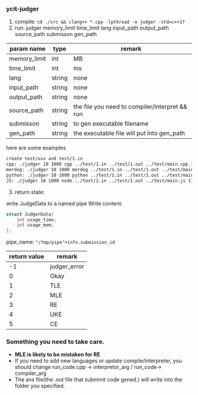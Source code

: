 ### ycit-judger
1. compile: `cd ./src && clang++ *.cpp -lpthread -o judger -std=c++17`
2. run: judger memory_limit time_limit  lang input_path output_path source_path submisson gen_path

| param name   | type   | remark                                         |
| ------------ | ------ | ---------------------------------------------- |
| memory_limit | int    | MB                                             |
| time_limit   | int    | ms                                             |
| lang         | string | none                                           |
| input_path   | string | none                                           |
| output_path  | string | none                                           |
| source_path  | string | the file you need to compiler/interpret && run |
| submisson    | string | to gen executable filename                     |
| gen_path     | string | the executable file will put into gen_path     |

here are some examples
```bash
create test/xxx and test/1.in 
cpp: ./judger 10 1000 cpp ../test/1.in ../test/1.out ../test/main.cpp 111 ../test/
merdog: ./judger 10 1000 merdog ../test/1.in ../test/1.out ../test/main.mer 111 ../test/
python: ./judger 10 1000 python ../test/1.in ../test/1.out ../test/main.py 111 ../test/
JS: ./judger 10 1000 node ../test/1.in ../test/1.out ../test/main.js 111 ../test/
```
3. return state:

write JudgeData to a named pipe
Write content: 
```cpp
struct JudgerData{
    int usage_time;
    int usage_mem;
};
```
pipe_name: `"/tmp/pipe"+info.submission_id`

| return value | remark       |
| ------------ | ------------ |
| -1           | judger_error |
| 0            | Okay         |
| 1            | TLE          |
| 2            | MLE          |
| 3            | RE           |
| 4            | UKE          |
| 5            | CE           |

### Something you need to take care.
* **MLE is likely to be mistaken for RE**
* If you need to add new languages or update compile/interpreter, you should change run_code.cpp -> interpretor_arg / run_code-> compiler_arg
* The ans file(the .out file that submmit code gened.) will write into the folder you specified.
